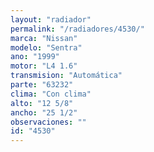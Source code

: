 ```yaml
---
layout: "radiador"
permalink: "/radiadores/4530/"
marca: "Nissan"
modelo: "Sentra"
ano: "1999"
motor: "L4 1.6"
transmision: "Automática"
parte: "63232"
clima: "Con clima"
alto: "12 5/8"
ancho: "25 1/2"
observaciones: ""
id: "4530"
---
```



